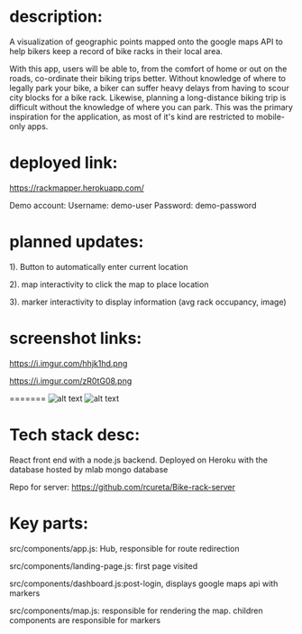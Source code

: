 description:
=======

A visualization of geographic points mapped onto the google maps API to help bikers keep a record of bike racks in their local area.

With this app, users will be able to, from the comfort of home or out on the roads, co-ordinate their biking trips better. Without knowledge of where to legally park your bike, a biker can suffer heavy delays from having to scour city blocks for a bike rack. Likewise, planning a long-distance biking trip is difficult without the knowledge of where you can park. This was the primary inspiration for the application, as most of it's kind are restricted to mobile-only apps.

deployed link:
=======

https://rackmapper.herokuapp.com/

Demo account:
Username: demo-user 
Password: demo-password

planned updates:
=======

1). Button to automatically enter current location

2). map interactivity to click the map to place location

3). marker interactivity to display information (avg rack occupancy, image)



screenshot links:
=======

https://i.imgur.com/hhjk1hd.png

https://i.imgur.com/zR0tG08.png

=======
![alt text](https://i.imgur.com/rR3rWjW.png)
![alt text](https://i.imgur.com/jUt0AjB.png)


Tech stack desc:
=======

React front end with a node.js backend. Deployed on Heroku with the database hosted by mlab mongo database

Repo for server:
https://github.com/rcureta/Bike-rack-server

Key parts: 
=======


src/components/app.js: Hub, responsible for route redirection

src/components/landing-page.js: first page visited

src/components/dashboard.js:post-login, displays google maps api with markers

src/components/map.js: responsible for rendering the map. children components are responsible for markers
